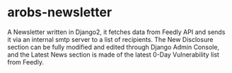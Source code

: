 # arobs-newsletter

A Newsletter written in Django2, it fetches data from Feedly API and sends it via an internal smtp server to a list of recipients.
The New Disclosure section can be fully modified and edited through Django Admin Console, and the Latest News section is made of the latest 0-Day Vulnerability list from Feedly.


